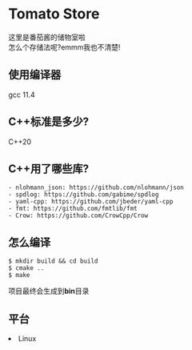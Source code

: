 # Tomato Store
这里是番茄酱的储物室啦<br>
怎么个存储法呢?emmm我也不清楚!

## 使用编译器  
gcc 11.4  
  
## C++标准是多少?  
C++20  
  
## C++用了哪些库?  
  
<pre><code>- nlohmann_json: https://github.com/nlohmann/json
- spdlog: https://github.com/gabime/spdlog
- yaml-cpp: https://github.com/jbeder/yaml-cpp
- fmt: https://github.com/fmtlib/fmt
- Crow: https://github.com/CrowCpp/Crow</code></pre>  
  
<h2>怎么编译</h2>

<pre><code>$ mkdir build && cd build
$ cmake ..
$ make
</code></pre>

项目最终会生成到<b>bin</b>目录

<h2>平台</h2>
<ui>
<li>Linux</li>
</ui>
